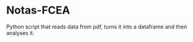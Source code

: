 # Notas-FCEA
Python script that reads data from pdf, turns it into a dataframe and then analyses it.
